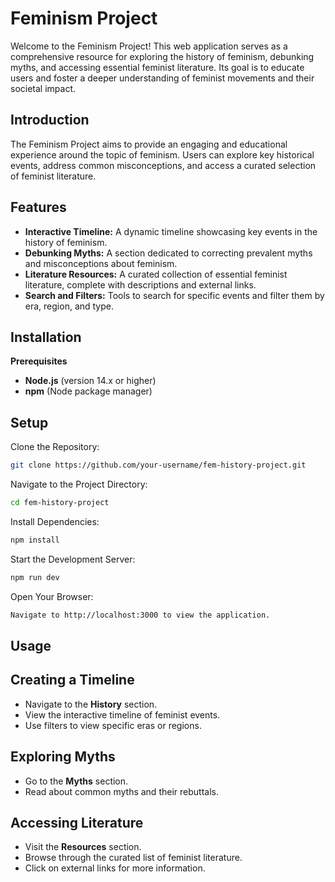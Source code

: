 # Feminism Project
Welcome to the Feminism Project! This web application serves as a comprehensive resource for exploring the history of feminism, debunking myths, and accessing essential feminist literature. Its goal is to educate users and foster a deeper understanding of feminist movements and their societal impact.
## Introduction
The Feminism Project aims to provide an engaging and educational experience around the topic of feminism. Users can explore key historical events, address common misconceptions, and access a curated selection of feminist literature.
## Features
- **Interactive Timeline:** A dynamic timeline showcasing key events in the history of feminism.
- **Debunking Myths:** A section dedicated to correcting prevalent myths and misconceptions about feminism.
- **Literature Resources:** A curated collection of essential feminist literature, complete with descriptions and external links.
- **Search and Filters:** Tools to search for specific events and filter them by era, region, and type.
## Installation
**Prerequisites**
- **Node.js** (version 14.x or higher)
- **npm** (Node package manager)
## Setup
Clone the Repository:
```bash
git clone https://github.com/your-username/fem-history-project.git
```
Navigate to the Project Directory:
```bash
cd fem-history-project
```
Install Dependencies:
```bash
npm install
```
Start the Development Server:
```bash
npm run dev
```
Open Your Browser:
```bash
Navigate to http://localhost:3000 to view the application.
```

## Usage
## Creating a Timeline
- Navigate to the **History** section.
- View the interactive timeline of feminist events.
- Use filters to view specific eras or regions.
## Exploring Myths
- Go to the **Myths** section.
- Read about common myths and their rebuttals.
## Accessing Literature
- Visit the **Resources** section.
- Browse through the curated list of feminist literature.
- Click on external links for more information.





